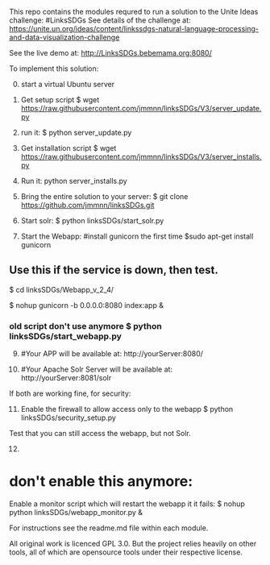 This repo contains the modules requred to run a solution to the Unite Ideas challenge: #LinksSDGs
See details of the challenge at: https://unite.un.org/ideas/content/linkssdgs-natural-language-processing-and-data-visualization-challenge

See the live demo at: http://LinksSDGs.bebemama.org:8080/


To implement this solution:

0) start a virtual Ubuntu server

1) Get setup script $ wget https://raw.githubusercontent.com/jmmnn/linksSDGs/V3/server_update.py

3)  run it: $ python server_update.py

4) Get installation script $ wget https://raw.githubusercontent.com/jmmnn/linksSDGs/V3/server_installs.py

5) Run it: python server_installs.py

6) Bring the entire solution to your server: $ git clone https://github.com/jmmnn/linksSDGs.git

7) Start solr: $ python linksSDGs/start_solr.py

8) Start the Webapp:
#install gunicorn  the first time
$sudo apt-get install gunicorn

## Use this if the service is down, then test.
$ cd linksSDGs/Webapp_v_2_4/

$ nohup gunicorn -b 0.0.0.0:8080 index:app &

### old script don't use anymore $ python linksSDGs/start_webapp.py

9) #Your APP will be available at: http://yourServer:8080/

10) #Your Apache Solr Server will be available at: http://yourServer:8081/solr

If both are working fine, for security:

11) Enable the firewall to allow access only to the webapp $ python linksSDGs/security_setup.py

Test that you can still access the webapp, but not Solr.

12) 
# don't enable this anymore:
Enable a monitor script which will restart the webapp it it fails: $ nohup python linksSDGs/webapp_monitor.py &

For instructions see the readme.md file within each module.

All original work is licenced GPL 3.0. But the project relies heavily on other tools, all of which are opensource tools under their respective license.
